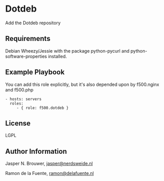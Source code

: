 Dotdeb
========

Add the Dotdeb repository

Requirements
------------

Debian Wheezy/Jessie with the package python-pycurl and python-software-properties installed.

Example Playbook
-------------------------

You can add this role explicitly, but it's also depended upon by f500.nginx and f500.php

    - hosts: servers
      roles:
         - { role: f500.dotdeb }

License
-------

LGPL

Author Information
------------------

Jasper N. Brouwer, jasper@nerdsweide.nl

Ramon de la Fuente, ramon@delafuente.nl
